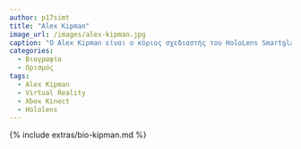 ```yaml
---
author: p17simt
title: "Alex Kipman"
image_url: /images/alex-kipman.jpg
caption: "Ο Alex Kipman είναι ο κύριος σχεδιαστής του HoloLens Smartglasses και βοήθησε στην ανάπτυξη του Xbox Kinect. Ξεκίνησε την καριέρα του στη Microsoft βοηθώντας την ομάδα ανάπτυξης του Visual Studio. Αργότερα όταν μετακινήθηκε στην ομάδα του Xbox του ήρθε η ιδέα για το Kinect, μια συσκευή που αποτέλεσε σημαντική επιρροή στον κόσμο του gaming, με την ανάπτυξη του HoloLens να έχει θέσει παρόμοια υψηλά standards."
categories:
  - Βιογραφία 
  - Ορισμός 
tags:
  - Alex Kipman
  - Virtual Reality
  - Xbox Kinect
  - Hololens
---
```


{% include extras/bio-kipman.md %}
